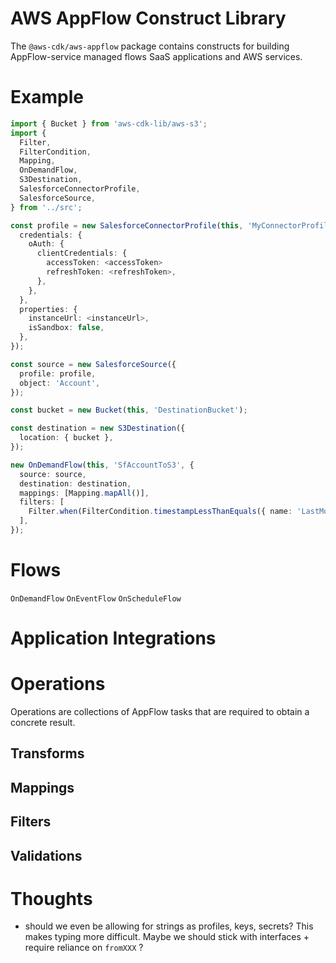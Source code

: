 
# AWS AppFlow Construct Library

The `@aws-cdk/aws-appflow` package contains constructs for building AppFlow-service managed flows SaaS applications and AWS services.

# Example

```ts
import { Bucket } from 'aws-cdk-lib/aws-s3';
import {
  Filter,
  FilterCondition,
  Mapping,
  OnDemandFlow,
  S3Destination,
  SalesforceConnectorProfile,
  SalesforceSource,
} from '../src';

const profile = new SalesforceConnectorProfile(this, 'MyConnectorProfile', {
  credentials: {
    oAuth: {
      clientCredentials: {
        accessToken: <accessToken>
        refreshToken: <refreshToken>,
      },
    },
  },
  properties: {
    instanceUrl: <instanceUrl>,
    isSandbox: false,
  },
});

const source = new SalesforceSource({
  profile: profile,
  object: 'Account',
});

const bucket = new Bucket(this, 'DestinationBucket');

const destination = new S3Destination({
  location: { bucket },
});

new OnDemandFlow(this, 'SfAccountToS3', {
  source: source,
  destination: destination,
  mappings: [Mapping.mapAll()],
  filters: [
    Filter.when(FilterCondition.timestampLessThanEquals({ name: 'LastModifiedDate', dataType: 'datetime' }, new Date(Date.parse('2022-02-02')))),
  ],
});

```

# Flows

`OnDemandFlow`
`OnEventFlow`
`OnScheduleFlow`

# Application Integrations

# Operations

Operations are collections of AppFlow tasks that are required to obtain a concrete result.

## Transforms

## Mappings

## Filters

## Validations

# Thoughts

- should we even be allowing for strings as profiles, keys, secrets? This makes typing more difficult. Maybe we should stick with interfaces + require reliance on `fromXXX` ?
